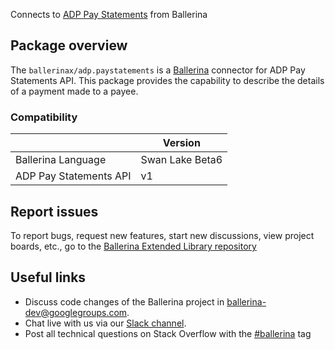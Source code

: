 Connects to [ADP Pay Statements](https://developers.adp.com/articles/api/pay-statements-v1-api) from Ballerina

## Package overview
The `ballerinax/adp.paystatements` is a [Ballerina](https://ballerina.io/) connector for ADP Pay Statements API.
This package provides the capability to describe the details of a payment made to a payee.

### Compatibility
|                        | Version         |
|------------------------|-----------------|
| Ballerina Language     | Swan Lake Beta6 | 
| ADP Pay Statements API | v1              |

## Report issues
To report bugs, request new features, start new discussions, view project boards, etc., go to the [Ballerina Extended Library repository](https://github.com/ballerina-platform/ballerina-extended-library)

## Useful links
- Discuss code changes of the Ballerina project in [ballerina-dev@googlegroups.com](mailto:ballerina-dev@googlegroups.com).
- Chat live with us via our [Slack channel](https://ballerina.io/community/slack/).
- Post all technical questions on Stack Overflow with the [#ballerina](https://stackoverflow.com/questions/tagged/ballerina) tag
